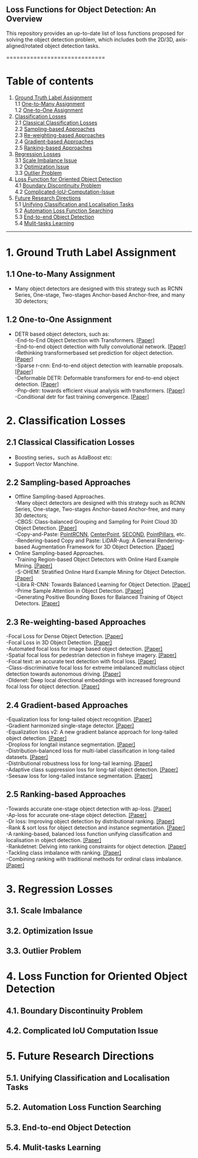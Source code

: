 ## Loss Functions for Object Detection: An Overview
This repository provides an up-to-date list of loss functions proposed for solving the object detection problem, which includes both the 2D/3D, axis-aligned/rotated object detection tasks. 
 
=============================
# Table of contents
1. [Ground Truth Label Assignment](#1)  
    1.1 [One-to-Many Assignment](#1.1)  
    1.2 [One-to-One Assignment](#1.2)  
2. [Classification Losses](#2)  
	2.1 [Classical Classification Losses](#2.1)  
	2.2  [Sampling-based Approaches](#2.2)  
	2.3  [Re-weighting-based Approaches](#2.3)  
	2.4  [Gradient-based Approaches](#2.4)  
	2.5  [Ranking-based Approaches](#2.5)  
3. [Regression Losses](#3)  
	3.1 [Scale Imbalance Issue](#3.1)  
	3.2 [Optimization Issue](#3.2)  
	3.3 [Outlier Problem](#3.3)  
4. [Loss Function for Oriented Object Detection](#4)  
	4.1 [Boundary Discontinuity Problem](#4.1)  
	4.2 [Complicated-IoU-Computation-Issue](#4.2)  
 5. [ Future Research Directions](#5)  
	5.1 [Unifying Classification and Localisation Tasks](#5.1)  
	5.2 [Automation Loss Function Searching](#5.2)  
	5.3 [End-to-end Object Detection](#5.3)  
	5.4 [Mulit-tasks Learning](#5.4)  




----------------------------------
# 1. Ground Truth Label Assignment <a name="1"></a>  
## 1.1 One-to-Many Assignment<a name="1.1"></a>
  - Many object detectors are designed with this strategy such as RCNN Series, One-stage, Two-stages Anchor-based Anchor-free, and many 3D detectors;
## 1.2 One-to-One Assignment<a name="1.2"></a>  
  - DETR based object detectors, such as:  
  -End-to-End Object Detection with Transformers. [[Paper]](https://arxiv.org/pdf/2005.12872.pdf)  
  -End-to-end object detection with fully convolutional network. [[Paper]](https://openaccess.thecvf.com/content/CVPR2021/papers/Wang_End-to-End_Object_Detection_With_Fully_Convolutional_Network_CVPR_2021_paper.pdf)  
  -Rethinking transformerbased set prediction for object detection. [[Paper]](https://openaccess.thecvf.com/content/ICCV2021/papers/Sun_Rethinking_Transformer-Based_Set_Prediction_for_Object_Detection_ICCV_2021_paper.pdf)  
  -Sparse r-cnn: End-to-end object detection with learnable proposals. [[Paper]](https://openaccess.thecvf.com/content/CVPR2021/papers/Sun_Sparse_R-CNN_End-to-End_Object_Detection_With_Learnable_Proposals_CVPR_2021_paper.pdf)  
  -Deformable DETR: Deformable transformers for end-to-end object detection. [[Paper]](https://openreview.net/pdf?id=gZ9hCDWe6ke)  
  -Pnp-detr: towards efficient visual analysis with transformers. [[Paper]](https://openaccess.thecvf.com/content/ICCV2021/papers/Wang_PnP-DETR_Towards_Efficient_Visual_Analysis_With_Transformers_ICCV_2021_paper.pdf)  
  -Conditional detr for fast training convergence. [[Paper]](https://openaccess.thecvf.com/content/ICCV2021/papers/Meng_Conditional_DETR_for_Fast_Training_Convergence_ICCV_2021_paper.pdf)  

# 2. Classification Losses <a name="2"></a>  
## 2.1 Classical Classification Losses <a name="2.1"></a>  
- Boosting series，such as AdaBoost etc: 
- Support Vector Manchine.  
## 2.2 Sampling-based Approaches <a name="2.2"></a>  
- Offline Sampling-based Approaches.   
  -Many object detectors are designed with this strategy such as RCNN Series, One-stage, Two-stages Anchor-based Anchor-free, and many 3D detectors;  
  -CBGS: Class-balanced Grouping and Sampling for Point Cloud 3D Object Detection. [[Paper]](https://arxiv.org/pdf/1908.09492.pdf)     
  -Copy-and-Paste: [PointRCNN](https://openaccess.thecvf.com/content_CVPR_2019/papers/Shi_PointRCNN_3D_Object_Proposal_Generation_and_Detection_From_Point_Cloud_CVPR_2019_paper.pdf), [CenterPoint](https://openaccess.thecvf.com/content/CVPR2021/papers/Yin_Center-Based_3D_Object_Detection_and_Tracking_CVPR_2021_paper.pdf), [SECOND](https://pdfs.semanticscholar.org/5125/a16039cabc6320c908a4764f32596e018ad3.pdf), [PointPillars](https://openaccess.thecvf.com/content_CVPR_2019/papers/Lang_PointPillars_Fast_Encoders_for_Object_Detection_From_Point_Clouds_CVPR_2019_paper.pdf), etc.  
  -Rendering-based Copy and Paste: LiDAR-Aug: A General Rendering-based Augmentation Framework for 3D Object Detection. [[Paper]](https://openaccess.thecvf.com/content/CVPR2021/papers/Fang_LiDAR-Aug_A_General_Rendering-Based_Augmentation_Framework_for_3D_Object_Detection_CVPR_2021_paper.pdf)    
 - Online Sampling-based Approaches.   
  -Training Region-based Object Detectors with Online Hard Example Mining. [[Paper]](https://openaccess.thecvf.com/content_cvpr_2016/papers/Shrivastava_Training_Region-Based_Object_CVPR_2016_paper.pdf)  
  -S-OHEM: Stratified Online Hard Example Mining for Object Detection. [[Paper]](https://arxiv.org/pdf/1705.02233.pdf)  
  -Libra R-CNN: Towards Balanced Learning for Object Detection. [[Paper]](https://openaccess.thecvf.com/content_CVPR_2019/papers/Pang_Libra_R-CNN_Towards_Balanced_Learning_for_Object_Detection_CVPR_2019_paper.pdf)  
  -Prime Sample Attention in Object Detection. [[Paper]](https://openaccess.thecvf.com/content_CVPR_2020/papers/Cao_Prime_Sample_Attention_in_Object_Detection_CVPR_2020_paper.pdf)  
  -Generating Positive Bounding Boxes for Balanced Training of Object Detectors. [[Paper]](https://openaccess.thecvf.com/content_WACV_2020/papers/Oksuz_Generating_Positive_Bounding_Boxes_for_Balanced_Training_of_Object_Detectors_WACV_2020_paper.pdf)  
## 2.3 Re-weighting-based Approaches <a name="2.3"></a>  
-Focal Loss for Dense Object Detection. [[Paper]](https://openaccess.thecvf.com/content_ICCV_2017/papers/Lin_Focal_Loss_for_ICCV_2017_paper.pdf)  
-Focal Loss in 3D Object Detection. [[Paper]](https://arxiv.org/pdf/1809.06065.pdf)  
-Automated focal loss for image based object detection. [[Paper]](https://arxiv.org/pdf/1904.09048.pdf)  
-Spatial focal loss for pedestrian detection in fisheye imagery. [[Paper]](https://ieeexplore.ieee.org/abstract/document/8658951)   
-Focal text: an accurate text detection with focal loss. [[Paper]](https://ieeexplore.ieee.org/document/8451241)  
-Class-discriminative focal loss for extreme imbalanced multiclass object detection towards autonomous driving. [[Paper]](https://link.springer.com/article/10.1007/s00371-021-02067-9)  
-Dldenet: Deep local directional embeddings with increased foreground focal loss for object detection. [[Paper]](https://ieeexplore.ieee.org/document/8966436)  

## 2.4 Gradient-based Approaches <a name="2.4"></a> 
-Equalization loss for long-tailed object recognition. [[Paper]](https://arxiv.org/pdf/2003.05176.pdf)  
-Gradient harmonized single-stage detector. [[Paper]](https://arxiv.org/pdf/1811.05181.pdf)  
-Equalization loss v2: A new gradient balance approach for long-tailed object detection. [[Paper]](https://arxiv.org/pdf/2012.08548.pdf)  
-Droploss for longtail instance segmentation. [[Paper]](https://arxiv.org/pdf/2104.06402.pdf)   
-Distribution-balanced loss for multi-label classification in long-tailed datasets. [[Paper]](https://arxiv.org/pdf/2007.09654.pdf)  
-Distributional robustness loss for long-tail learning. [[Paper]](https://arxiv.org/pdf/2104.03066.pdf)  
-Adaptive class suppression loss for long-tail object detection. [[Paper]](https://arxiv.org/pdf/2104.00885.pdf)  
-Seesaw loss for long-tailed instance segmentation. [[Paper]](https://arxiv.org/pdf/2008.10032.pdf)  
## 2.5 Ranking-based Approaches <a name="2.5"></a>  
-Towards accurate one-stage object detection with ap-loss. [[Paper]](https://arxiv.org/pdf/1904.06373.pdf)  
-Ap-loss for accurate one-stage object detection. [[Paper]](https://arxiv.org/pdf/2008.07294.pdf)  
-Dr loss: Improving object detection by distributional ranking. [[Paper]](https://arxiv.org/pdf/1907.10156.pdf)  
-Rank & sort loss for object detection and instance segmentation. [[Paper]](https://arxiv.org/pdf/2107.11669.pdf)   
-A ranking-based, balanced loss function unifying classification and localisation in object detection. [[Paper]](https://arxiv.org/pdf/2009.13592.pdf)  
-Rankdetnet: Delving into ranking constraints for object detection. [[Paper]](https://openaccess.thecvf.com/content/CVPR2021/papers/Liu_RankDetNet_Delving_Into_Ranking_Constraints_for_Object_Detection_CVPR_2021_paper.pdf)  
-Tackling class imbalance with ranking. [[Paper]](https://ieeexplore.ieee.org/document/7727469)  
-Combining ranking with traditional methods for ordinal class imbalance. [[Paper]](https://ieeexplore.ieee.org/document/7727469)  

# 3. Regression Losses <a name="3"></a>  
## 3.1. Scale Imbalance <a name="3.1"></a>  
## 3.2. Optimization Issue <a name="3.2"></a>  
## 3.3. Outlier Problem <a name="3.3"></a>  

# 4. Loss Function for Oriented Object Detection <a name="4"></a>  
## 4.1. Boundary Discontinuity Problem <a name="4.1"></a>  
## 4.2. Complicated IoU Computation Issue <a name="4.2"></a>  

# 5. Future Research  Directions <a name="5"></a>  
## 5.1. Unifying Classification and Localisation Tasks <a name="5.1"></a>  
## 5.2. Automation Loss Function Searching <a name="5.2"></a> 
## 5.3. End-to-end Object Detection <a name="5.3"></a> 
## 5.4. Mulit-tasks Learning <a name="5.4"></a> 
 
 

